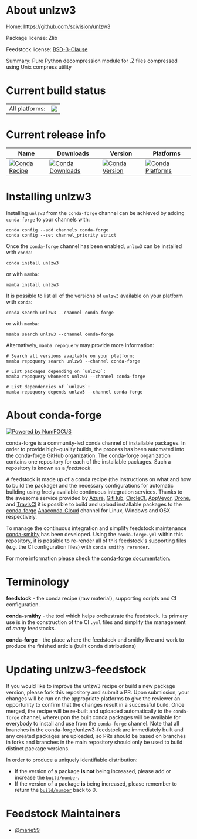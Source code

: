 About unlzw3
============

Home: https://github.com/scivision/unlzw3

Package license: Zlib

Feedstock license: [BSD-3-Clause](https://github.com/conda-forge/unlzw3-feedstock/blob/main/LICENSE.txt)

Summary: Pure Python decompression module for .Z files compressed using Unix compress utility

Current build status
====================


<table><tr><td>All platforms:</td>
    <td>
      <a href="https://dev.azure.com/conda-forge/feedstock-builds/_build/latest?definitionId=18381&branchName=main">
        <img src="https://dev.azure.com/conda-forge/feedstock-builds/_apis/build/status/unlzw3-feedstock?branchName=main">
      </a>
    </td>
  </tr>
</table>

Current release info
====================

| Name | Downloads | Version | Platforms |
| --- | --- | --- | --- |
| [![Conda Recipe](https://img.shields.io/badge/recipe-unlzw3-green.svg)](https://anaconda.org/conda-forge/unlzw3) | [![Conda Downloads](https://img.shields.io/conda/dn/conda-forge/unlzw3.svg)](https://anaconda.org/conda-forge/unlzw3) | [![Conda Version](https://img.shields.io/conda/vn/conda-forge/unlzw3.svg)](https://anaconda.org/conda-forge/unlzw3) | [![Conda Platforms](https://img.shields.io/conda/pn/conda-forge/unlzw3.svg)](https://anaconda.org/conda-forge/unlzw3) |

Installing unlzw3
=================

Installing `unlzw3` from the `conda-forge` channel can be achieved by adding `conda-forge` to your channels with:

```
conda config --add channels conda-forge
conda config --set channel_priority strict
```

Once the `conda-forge` channel has been enabled, `unlzw3` can be installed with `conda`:

```
conda install unlzw3
```

or with `mamba`:

```
mamba install unlzw3
```

It is possible to list all of the versions of `unlzw3` available on your platform with `conda`:

```
conda search unlzw3 --channel conda-forge
```

or with `mamba`:

```
mamba search unlzw3 --channel conda-forge
```

Alternatively, `mamba repoquery` may provide more information:

```
# Search all versions available on your platform:
mamba repoquery search unlzw3 --channel conda-forge

# List packages depending on `unlzw3`:
mamba repoquery whoneeds unlzw3 --channel conda-forge

# List dependencies of `unlzw3`:
mamba repoquery depends unlzw3 --channel conda-forge
```


About conda-forge
=================

[![Powered by
NumFOCUS](https://img.shields.io/badge/powered%20by-NumFOCUS-orange.svg?style=flat&colorA=E1523D&colorB=007D8A)](https://numfocus.org)

conda-forge is a community-led conda channel of installable packages.
In order to provide high-quality builds, the process has been automated into the
conda-forge GitHub organization. The conda-forge organization contains one repository
for each of the installable packages. Such a repository is known as a *feedstock*.

A feedstock is made up of a conda recipe (the instructions on what and how to build
the package) and the necessary configurations for automatic building using freely
available continuous integration services. Thanks to the awesome service provided by
[Azure](https://azure.microsoft.com/en-us/services/devops/), [GitHub](https://github.com/),
[CircleCI](https://circleci.com/), [AppVeyor](https://www.appveyor.com/),
[Drone](https://cloud.drone.io/welcome), and [TravisCI](https://travis-ci.com/)
it is possible to build and upload installable packages to the
[conda-forge](https://anaconda.org/conda-forge) [Anaconda-Cloud](https://anaconda.org/)
channel for Linux, Windows and OSX respectively.

To manage the continuous integration and simplify feedstock maintenance
[conda-smithy](https://github.com/conda-forge/conda-smithy) has been developed.
Using the ``conda-forge.yml`` within this repository, it is possible to re-render all of
this feedstock's supporting files (e.g. the CI configuration files) with ``conda smithy rerender``.

For more information please check the [conda-forge documentation](https://conda-forge.org/docs/).

Terminology
===========

**feedstock** - the conda recipe (raw material), supporting scripts and CI configuration.

**conda-smithy** - the tool which helps orchestrate the feedstock.
                   Its primary use is in the construction of the CI ``.yml`` files
                   and simplify the management of *many* feedstocks.

**conda-forge** - the place where the feedstock and smithy live and work to
                  produce the finished article (built conda distributions)


Updating unlzw3-feedstock
=========================

If you would like to improve the unlzw3 recipe or build a new
package version, please fork this repository and submit a PR. Upon submission,
your changes will be run on the appropriate platforms to give the reviewer an
opportunity to confirm that the changes result in a successful build. Once
merged, the recipe will be re-built and uploaded automatically to the
`conda-forge` channel, whereupon the built conda packages will be available for
everybody to install and use from the `conda-forge` channel.
Note that all branches in the conda-forge/unlzw3-feedstock are
immediately built and any created packages are uploaded, so PRs should be based
on branches in forks and branches in the main repository should only be used to
build distinct package versions.

In order to produce a uniquely identifiable distribution:
 * If the version of a package **is not** being increased, please add or increase
   the [``build/number``](https://docs.conda.io/projects/conda-build/en/latest/resources/define-metadata.html#build-number-and-string).
 * If the version of a package **is** being increased, please remember to return
   the [``build/number``](https://docs.conda.io/projects/conda-build/en/latest/resources/define-metadata.html#build-number-and-string)
   back to 0.

Feedstock Maintainers
=====================

* [@marie59](https://github.com/marie59/)

